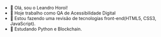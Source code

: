 - 👋 Olá, sou o Leandro Horoi!
- 👀 Hoje trabalho como QA de Acessibilidade Digital
- 🌱 Estou fazendo uma revisão de tecnologias front-end(HTML5, CSS3, JavaScript).
- 💞️ Estudando Python e Blockchain.


<!---
leandrohoroi/leandrohoroi is a ✨ special ✨ repository because its `README.md` (this file) appears on your GitHub profile.
You can click the Preview link to take a look at your changes.
--->
<link rel="stylesheet" href="https://cdn.jsdelivr.net/gh/devicons/devicon@v2.14.0/devicon.min.css">
